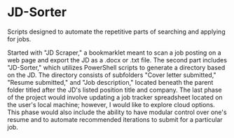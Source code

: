 # JD-Sorter
Scripts designed to automate the repetitive parts of searching and applying for jobs. 

Started with "JD Scraper," a bookmarklet meant to scan a job posting on a web page and export the JD as a .docx or .txt file. The second part includes "JD-Sorter," which utilizes PowerShell scripts to generate a directory based on the JD. The directory consists of subfolders "Cover letter submitted," "Resume submitted," and "Job description," located beneath the parent folder titled after the JD's listed position title and company. 
The last phase of the project would involve updating a job tracker spreadsheet located on the user's local machine; however, I would like to explore cloud options. This phase would also include the ability to have modular control over one's resume and to automate recommended iterations to submit for a particular job. 
